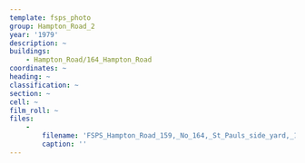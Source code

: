 ```yaml
---
template: fsps_photo
group: Hampton_Road_2
year: '1979'
description: ~
buildings:
    - Hampton_Road/164_Hampton_Road
coordinates: ~
heading: ~
classification: ~
section: ~
cell: ~
film_roll: ~
files:
    -
        filename: 'FSPS_Hampton_Road_159,_No_164,_St_Pauls_side_yard,_18-1-A,_1979.png'
        caption: ''
---
```


